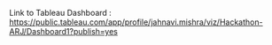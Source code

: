 Link to Tableau Dashboard : https://public.tableau.com/app/profile/jahnavi.mishra/viz/Hackathon-ARJ/Dashboard1?publish=yes
